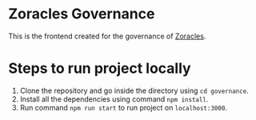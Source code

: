 # Zoracles Governance

This is the frontend created for the governance of [Zoracles](https://zoracles.com).

# Steps to run project locally

1. Clone the repository and go inside the directory using `cd governance`.
2. Install all the dependencies using command `npm install`.
3. Run command `npm run start` to run project on `localhost:3000`.

